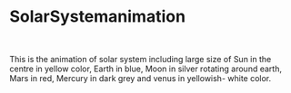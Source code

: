 # SolarSystemanimation
<br>

This is the animation of solar system including large size of Sun in the centre in yellow color, Earth in blue, Moon in silver rotating around earth, Mars in red, Mercury in dark grey and venus in yellowish- white color. 
